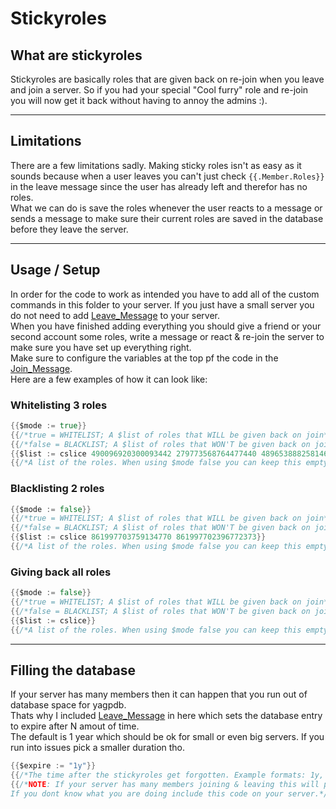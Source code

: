 # Stickyroles

## What are stickyroles

Stickyroles are basically roles that are given back on re-join when you leave and join a server. So if you had your special "Cool furry" role and re-join you will now get it back without having to annoy the admins :).

---

## Limitations

There are a few limitations sadly. Making sticky roles isn't as easy as it sounds because when a user leaves you can't just check `{{.Member.Roles}}` in the leave message since the user has already left and therefor has no roles.  
What we can do is save the roles whenever the user reacts to a message or sends a message to make sure their current roles are saved in the database before they leave the server.  

---

## Usage / Setup

In order for the code to work as intended you have to add all of the custom commands in this folder to your server. If you just have a small server you do not need to add [Leave_Message](Leave_Message.yag) to your server.  
When you have finished adding everything you should give a friend or your second account some roles, write a message or react & re-join the server to make sure you have set up everything right.  
Make sure to configure the variables at the top pf the code in the [Join_Message](Join_Message.yag).  
Here are a few examples of how it can look like:

### Whitelisting 3 roles
```go
{{$mode := true}}
{{/*true = WHITELIST; A $list of roles that WILL be given back on join*/}}
{{/*false = BLACKLIST; A $list of roles that WON'T be given back on join*/}}
{{$list := cslice 490096920300093442 279773568764477440 489653888258146315}}
{{/*A list of the roles. When using $mode false you can keep this empty if you want to give back all roles*/}}
```

### Blacklisting 2 roles

```go
{{$mode := false}}
{{/*true = WHITELIST; A $list of roles that WILL be given back on join*/}}
{{/*false = BLACKLIST; A $list of roles that WON'T be given back on join*/}}
{{$list := cslice 861997703759134770 861997702396772373}}
{{/*A list of the roles. When using $mode false you can keep this empty if you want to give back all roles*/}}
```

### Giving back all roles

```go
{{$mode := false}}
{{/*true = WHITELIST; A $list of roles that WILL be given back on join*/}}
{{/*false = BLACKLIST; A $list of roles that WON'T be given back on join*/}}
{{$list := cslice}}
{{/*A list of the roles. When using $mode false you can keep this empty if you want to give back all roles*/}}
```

---

## Filling the database

If your server has many members then it can happen that you run out of database space for yagpdb.  
Thats why I included [Leave_Message](Leave_Message.yag) in here which sets the database entry to expire after N amout of time.  
The default is 1 year which should be ok for small or even big servers. If you run into issues pick a smaller duration tho.
```go
{{$expire := "1y"}}
{{/*The time after the stickyroles get forgotten. Example formats: 1y, 2mo3w, 200m, 1y2mo3d, 200d*/}}
{{/*NOTE: If your server has many members joining & leaving this will prevent it from filling up the database over tinme
If you dont know what you are doing include this code on your server.*/}}
```